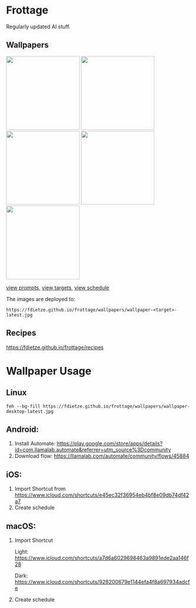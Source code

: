 # Frottage

Regularly updated AI stuff.

## Wallpapers

<div>
<img src="https://fdietze.github.io/frottage/wallpapers/wallpaper-desktop-latest.jpg" height="200" />
<img src="https://fdietze.github.io/frottage/wallpapers/wallpaper-desktop-light-latest.jpg" height="200" />
<img src="https://fdietze.github.io/frottage/wallpapers/wallpaper-mobile-latest.jpg" height="200" />
<img src="https://fdietze.github.io/frottage/wallpapers/wallpaper-mobile-homescreen-latest.jpg" height="200" />
<img src="https://fdietze.github.io/frottage/wallpapers/wallpaper-watch-latest.jpg" height="200" />
</div>

[view prompts](/prompts.json), [view targets](/targets.json), [view schedule](/.github/workflows/generate-wallpapers.yml#L6)

The images are deployed to:

`https://fdietze.github.io/frottage/wallpapers/wallpaper-<target>-latest.jpg`



## Recipes

<https://fdietze.github.io/frottage/recipes>


# Wallpaper Usage

## Linux

```
feh --bg-fill https://fdietze.github.io/frottage/wallpapers/wallpaper-desktop-latest.jpg
```

## Android:

1. Install Automate:
   https://play.google.com/store/apps/details?id=com.llamalab.automate&referrer=utm_source%3Dcommunity
2. Download flow: https://llamalab.com/automate/community/flows/45884

## iOS:

1. Import Shortcut from https://www.icloud.com/shortcuts/e45ec32f36954eb4bf8e09db74df42a7
2. Create schedule

## macOS:

1. Import Shortcut

   Light:
   https://www.icloud.com/shortcuts/a7d6a6029698463a9891ede2aa146f28

   Dark: https://www.icloud.com/shortcuts/928200679e1144efa4f8a697934adcfe

2. Create schedule
